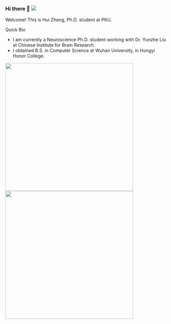 ### Hi there 👋 ![](https://komarev.com/ghpvc/?username=fassial)

Welcome! This is Hui Zheng, Ph.D. student at PKU.

Quick Bio
- I am currently a Neuroscience Ph.D. student working with Dr. Yunzhe Liu at Chinese Institute for Brain Research.
- I obtained B.S. in Computer Science at Wuhan University, in Hongyi Honor College.

<img src="https://github-readme-stats.vercel.app/api?username=NorbertZheng&show_icons=true&bg_color=30,e96443,904e95&title_color=fff&text_color=fff&hide=prs" width="400"/>
<img src="https://github-readme-stats.vercel.app/api/top-langs/?username=NorbertZheng&hide=Jupyter%20Notebook&&layout=compact"  width="400"/>

<!--
**Fassial/fassial** is a ✨ _special_ ✨ repository because its `README.md` (this file) appears on your GitHub profile.

Here are some ideas to get you started:

- 🔭 I’m currently working on ...
- 🌱 I’m currently learning ...
- 👯 I’m looking to collaborate on ...
- 🤔 I’m looking for help with ...
- 💬 Ask me about ...
- 📫 How to reach me: ...
- 😄 Pronouns: ...
- ⚡ Fun fact: ...
-->
